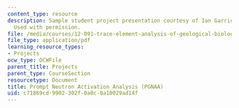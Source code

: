 ```yaml
---
content_type: resource
description: Sample student project presentation courtesy of Ian Garrick-Bethell.
  Used with permission.
file: /media/courses/12-091-trace-element-analysis-of-geological-biological-environmental-materials-by-neutron-activation-analysis-an-exposure-january-iap-2005/c71869cd9902302f0a0c8a10029ad14f_promptna.pdf
file_type: application/pdf
learning_resource_types:
- Projects
ocw_type: OCWFile
parent_title: Projects
parent_type: CourseSection
resourcetype: Document
title: Prompt Neutron Activation Analysis (PGNAA)
uid: c71869cd-9902-302f-0a0c-8a10029ad14f
---
```

